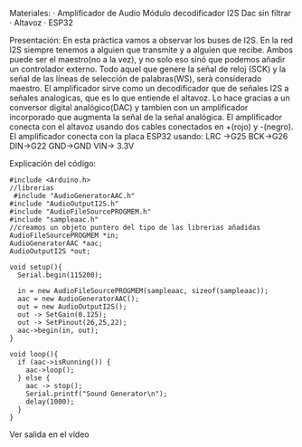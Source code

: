 Materiales:
· Amplificador de Audio Módulo decodificador I2S Dac sin filtrar
· Altavoz 
· ESP32

Presentación:
En esta pràctica vamos a observar los buses de I2S. En la red I2S siempre tenemos a alguien que transmite y 
a alguien que recibe. Ambos puede ser el maestro(no a la vez), y no solo eso sinó que podemos añadir un 
controlador externo. Todo aquel que genere la señal de reloj (SCK) y la señal de las líneas de selección de palabras(WS),
serà considerado maestro.
El amplificador sirve como un decodificador que de señales I2S a señales analogicas, que es lo que entiende el altavoz.
Lo hace gracias a un conversor digital analógico(DAC) y tambien con un amplificador incorporado que augmenta la señal de la señal analógica.
El amplificador conecta con el altavoz usando dos cables conectados en +(rojo) y -(negro).
El amplificador conecta con la placa ESP32 usando:
LRC ->G25
BCK->G26
DIN->G22
GND->GND
VIN-> 3.3V


Explicación del código:
```
#include <Arduino.h>
//librerias 
 #include "AudioGeneratorAAC.h"
#include "AudioOutputI2S.h"
#include "AudioFileSourcePROGMEM.h"
#include "sampleaac.h"
//creamos un objeto puntero del tipo de las librerias añadidas
AudioFileSourcePROGMEM *in;
AudioGeneratorAAC *aac;
AudioOutputI2S *out;

void setup(){
  Serial.begin(115200);

  in = new AudioFileSourcePROGMEM(sampleaac, sizeof(sampleaac));
  aac = new AudioGeneratorAAC();
  out = new AudioOutputI2S();
  out -> SetGain(0.125);
  out -> SetPinout(26,25,22);
  aac->begin(in, out);
}

void loop(){
  if (aac->isRunning()) {
    aac->loop();
  } else {
    aac -> stop();
    Serial.printf("Sound Generator\n");
    delay(1000);
  }
}

```

Ver salida en el vídeo
